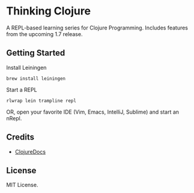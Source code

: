 Thinking Clojure
================

A REPL-based learning series for Clojure Programming. Includes
features from the upcoming 1.7 release.

## Getting Started

Install Leiningen

	brew install leiningen

Start a REPL

	rlwrap lein trampline repl

OR, open your favorite IDE (Vim, Emacs, IntelliJ, Sublime) and start an nRepl.

## Credits

- [ClojureDocs](http://clojuredocs.org)

## License

MIT License.
